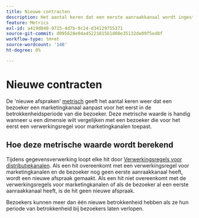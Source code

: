 ```yaml
---
title: Nieuwe contracten
description: Het aantal keren dat een eerste aanraakkanaal wordt ingesteld.
feature: Metrics
exl-id: a419d048-9715-4d7b-9c24-d34129755371
source-git-commit: d095628e94a45221815b1d08e35132de09f5ed8f
workflow-type: tm+mt
source-wordcount: '148'
ht-degree: 0%

---
```


# Nieuwe contracten

De &#39;nieuwe afspraken&#39; [metrisch](overview.md) geeft het aantal keren weer dat een bezoeker een marketingkanaal aanpast voor het eerst in de betrokkenheidsperiode van die bezoeker. Deze metrische waarde is handig wanneer u een dimensie wilt vergelijken met een bezoeker die voor het eerst een verwerkingsregel voor marketingkanalen toepast.

## Hoe deze metrische waarde wordt berekend

Tijdens gegevensverwerking loopt elke hit door [Verwerkingsregels voor distributiekanalen](/help/admin/admin/c-manage-report-suites/c-edit-report-suites/marketing-channels/c-rules.md). Als een hit overeenkomt met een verwerkingsregel voor marketingkanalen en de bezoeker nog geen eerste aanraakkanaal heeft, wordt een nieuwe afspraak gemaakt. Als een hit niet overeenkomt met de verwerkingsregels voor marketingkanalen of als de bezoeker al een eerste aanraakkanaal heeft, is de hit geen nieuwe afspraak.

Bezoekers kunnen meer dan één nieuwe betrokkenheid hebben als ze hun periode van betrokkenheid bij bezoekers laten verlopen.
